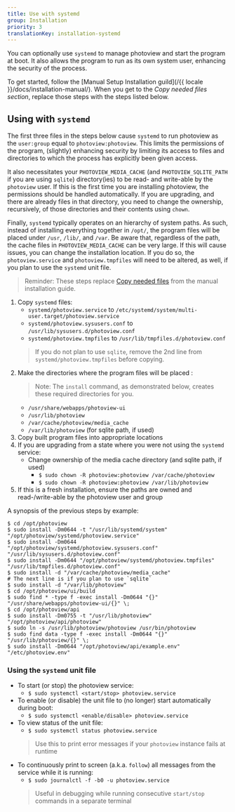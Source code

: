 ```yaml
---
title: Use with systemd
group: Installation
priority: 3
translationKey: installation-systemd
---
```


You can optionally use `systemd` to manage photoview and start the program at boot.
It also allows the program to run as its own system user, enhancing the security of the process.


To get started, follow the [Manual Setup Installation guild](/{{ locale }}/docs/installation-manual/).
When you get to the _Copy needed files section_, replace those steps with the steps listed below.

## Using with `systemd`

The first three files in the steps below cause `systemd` to run photoview as the `user:group` equal to `photoview:photoview`.
This limits the permissions of the program, (slightly) enhancing security by limiting its access to files and directories to which the process has explicitly been given access.

It also necessitates your `PHOTOVIEW_MEDIA_CACHE` (and `PHOTOVIEW_SQLITE_PATH` if you are using `sqlite`) directory(ies) to be read- and write-able by the `photoview` user.
If this is the first time you are installing photoview, the permissions should be handled automatically.
If you are upgrading, and there are already files in that directory, you need to change the ownership, recursively, of those directories and their contents using `chown`.

Finally, `systemd` typically operates on an hierarchy of system paths.
As such, instead of installing everything together in `/opt/`, the program files will be placed under `/usr`, `/lib/`, and `/var`.
Be aware that, regardless of the path, the cache files in `PHOTOVIEW_MEDIA_CACHE` can be very large.
If this will cause issues, you can change the installation location.
If you do so, the `photoview.service` and `photoview.tmpfiles` will need to be altered, as well, if you plan to use the `systemd` unit file.

> Reminder: These steps replace [Copy needed files](#copy-needed-files) from the manual installation guide.

1. Copy `systemd` files:
   - `systemd/photoview.service` to `/etc/systemd/system/multi-user.target/photoview.service`
   - `systemd/photoview.sysusers.conf` to `/usr/lib/sysusers.d/photoview.conf`
   - `systemd/photoview.tmpfiles` to `/usr/lib/tmpfiles.d/photoview.conf`
   > If you do not plan to use `sqlite`, remove the 2nd line from `systemd/photoview.tmpfiles` before copying.
1. Make the directories where the program files will be placed :
   > Note: The `install` command, as demonstrated below, creates these required directories for you.
   - `/usr/share/webapps/photoview-ui`
   - `/usr/lib/photoview`
   - `/var/cache/photoview/media_cache`
   - `/var/lib/photoview` (for sqlite path, if used)
1. Copy built program files into appropriate locations
1. If you are upgrading from a state where you were not using the `systemd` service:
   - Change ownership of the media cache directory (and sqlite path, if used)
     - `$ sudo chown -R photoview:photoview /var/cache/photoview`
     - `$ sudo chown -R photoview:photoview /var/lib/photoview`
1. If this is a fresh installation, ensure the paths are owned and read-/write-able by the photoview user and group

A synopsis of the previous steps by example:
```shell
$ cd /opt/photoview
$ sudo install -Dm0644 -t "/usr/lib/systemd/system" "/opt/photoview/systemd/photoview.service"
$ sudo install -Dm0644 "/opt/photoview/systemd/photoview.sysusers.conf" "/usr/lib/sysusers.d/photoview.conf"
$ sudo install -Dm0644 "/opt/photoview/systemd/photoview.tmpfiles" "/usr/lib/tmpfiles.d/photoview.conf"
$ sudo install -d "/var/cache/photoview/media_cache"
# The next line is if you plan to use `sqlite`
$ sudo install -d "/var/lib/photoview"
$ cd /opt/photoview/ui/build
$ sudo find * -type f -exec install -Dm0644 "{}" "/usr/share/webapps/photoview-ui/{}" \;
$ cd /opt/photoview/api
$ sudo install -Dm0755 -t "/usr/lib/photoview" "/opt/photoview/api/photoview"
$ sudo ln -s /usr/lib/photoview/photoview /usr/bin/photoview
$ sudo find data -type f -exec install -Dm0644 "{}" "/usr/lib/photoview/{}" \;
$ sudo install -Dm0644 "/opt/photoview/api/example.env" "/etc/photoview.env"
```
### Using the `systemd` unit file

- To start (or stop) the photoview service:
  - `$ sudo systemctl <start/stop> photoview.service`
- To enable (or disable) the unit file to (no longer) start automatically during boot:
  - `$ sudo systemctl <enable/disable> photoview.service`
- To view status of the unit file:
  - `$ sudo systemctl status photoview.service`
  > Use this to print error messages if your `photoview` instance fails at runtime
- To continuously print to screen (a.k.a. `follow`) all messages from the service while it is running:
  - `$ sudo journalctl -f -b0 -u photoview.service`
  > Useful in debugging while running consecutive `start/stop` commands in a separate terminal
